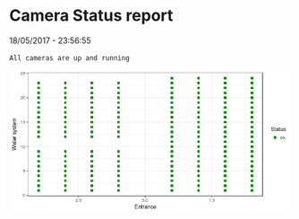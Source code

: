 Camera Status report
================
18/05/2017 - 23:56:55

    All cameras are up and running

![](camreport_files/figure-markdown_github/unnamed-chunk-2-1.png)

